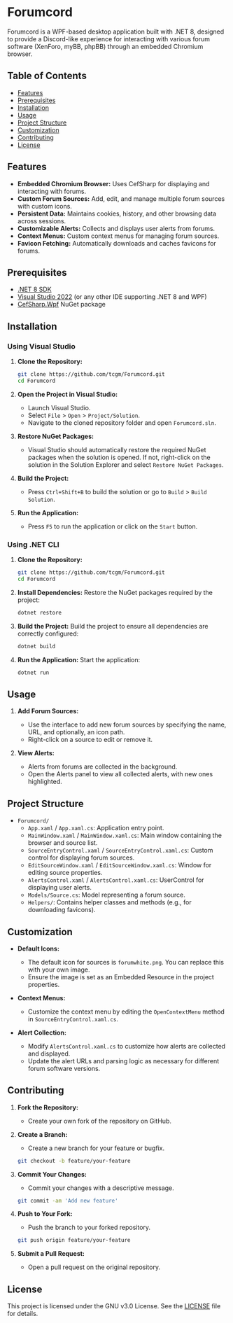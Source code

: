 # Forumcord

Forumcord is a WPF-based desktop application built with .NET 8, designed to provide a Discord-like experience for interacting with various forum software (XenForo, myBB, phpBB) through an embedded Chromium browser.

## Table of Contents
- [Features](#features)
- [Prerequisites](#prerequisites)
- [Installation](#installation)
- [Usage](#usage)
- [Project Structure](#project-structure)
- [Customization](#customization)
- [Contributing](#contributing)
- [License](#license)

## Features

- **Embedded Chromium Browser:** Uses CefSharp for displaying and interacting with forums.
- **Custom Forum Sources:** Add, edit, and manage multiple forum sources with custom icons.
- **Persistent Data:** Maintains cookies, history, and other browsing data across sessions.
- **Customizable Alerts:** Collects and displays user alerts from forums.
- **Context Menus:** Custom context menus for managing forum sources.
- **Favicon Fetching:** Automatically downloads and caches favicons for forums.

## Prerequisites

- [.NET 8 SDK](https://dotnet.microsoft.com/download/dotnet/8.0)
- [Visual Studio 2022](https://visualstudio.microsoft.com/) (or any other IDE supporting .NET 8 and WPF)
- [CefSharp.Wpf](https://github.com/cefsharp/CefSharp) NuGet package

## Installation

### Using Visual Studio

1. **Clone the Repository:**
    ```bash
    git clone https://github.com/tcgm/Forumcord.git
    cd Forumcord
    ```

2. **Open the Project in Visual Studio:**
    - Launch Visual Studio.
    - Select `File` > `Open` > `Project/Solution`.
    - Navigate to the cloned repository folder and open `Forumcord.sln`.

3. **Restore NuGet Packages:**
    - Visual Studio should automatically restore the required NuGet packages when the solution is opened. If not, right-click on the solution in the Solution Explorer and select `Restore NuGet Packages`.

4. **Build the Project:**
    - Press `Ctrl+Shift+B` to build the solution or go to `Build` > `Build Solution`.

5. **Run the Application:**
    - Press `F5` to run the application or click on the `Start` button.

### Using .NET CLI

1. **Clone the Repository:**
    ```bash
    git clone https://github.com/tcgm/Forumcord.git
    cd Forumcord
    ```

2. **Install Dependencies:**
    Restore the NuGet packages required by the project:
    ```bash
    dotnet restore
    ```

3. **Build the Project:**
    Build the project to ensure all dependencies are correctly configured:
    ```bash
    dotnet build
    ```

4. **Run the Application:**
    Start the application:
    ```bash
    dotnet run
    ```

## Usage

1. **Add Forum Sources:**
    - Use the interface to add new forum sources by specifying the name, URL, and optionally, an icon path.
    - Right-click on a source to edit or remove it.

2. **View Alerts:**
    - Alerts from forums are collected in the background.
    - Open the Alerts panel to view all collected alerts, with new ones highlighted.

## Project Structure

- `Forumcord/`
  - `App.xaml` / `App.xaml.cs`: Application entry point.
  - `MainWindow.xaml` / `MainWindow.xaml.cs`: Main window containing the browser and source list.
  - `SourceEntryControl.xaml` / `SourceEntryControl.xaml.cs`: Custom control for displaying forum sources.
  - `EditSourceWindow.xaml` / `EditSourceWindow.xaml.cs`: Window for editing source properties.
  - `AlertsControl.xaml` / `AlertsControl.xaml.cs`: UserControl for displaying user alerts.
  - `Models/Source.cs`: Model representing a forum source.
  - `Helpers/`: Contains helper classes and methods (e.g., for downloading favicons).

## Customization

- **Default Icons:**
  - The default icon for sources is `forumwhite.png`. You can replace this with your own image.
  - Ensure the image is set as an Embedded Resource in the project properties.

- **Context Menus:**
  - Customize the context menu by editing the `OpenContextMenu` method in `SourceEntryControl.xaml.cs`.

- **Alert Collection:**
  - Modify `AlertsControl.xaml.cs` to customize how alerts are collected and displayed.
  - Update the alert URLs and parsing logic as necessary for different forum software versions.

## Contributing

1. **Fork the Repository:**
    - Create your own fork of the repository on GitHub.

2. **Create a Branch:**
    - Create a new branch for your feature or bugfix.
    ```bash
    git checkout -b feature/your-feature
    ```

3. **Commit Your Changes:**
    - Commit your changes with a descriptive message.
    ```bash
    git commit -am 'Add new feature'
    ```

4. **Push to Your Fork:**
    - Push the branch to your forked repository.
    ```bash
    git push origin feature/your-feature
    ```

5. **Submit a Pull Request:**
    - Open a pull request on the original repository.

## License

This project is licensed under the GNU v3.0 License. See the [LICENSE](LICENSE) file for details.